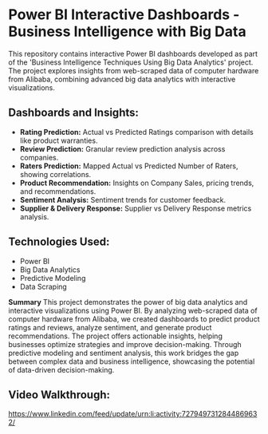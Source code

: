 # Power BI Interactive Dashboards - Business Intelligence with Big Data

This repository contains interactive Power BI dashboards developed as part of the 'Business Intelligence Techniques Using Big Data Analytics' project. The project explores insights from web-scraped data of computer hardware from Alibaba, combining advanced big data analytics with interactive visualizations.

## Dashboards and Insights:
- **Rating Prediction:** Actual vs Predicted Ratings comparison with details like product warranties.
- **Review Prediction:** Granular review prediction analysis across companies.
- **Raters Prediction:** Mapped Actual vs Predicted Number of Raters, showing correlations.
- **Product Recommendation:** Insights on Company Sales, pricing trends, and recommendations.
- **Sentiment Analysis:** Sentiment trends for customer feedback.
- **Supplier & Delivery Response:** Supplier vs Delivery Response metrics analysis.

## Technologies Used:
- Power BI
- Big Data Analytics
- Predictive Modeling
- Data Scraping

**Summary**
This project demonstrates the power of big data analytics and interactive visualizations using Power BI. By analyzing web-scraped data of computer hardware from Alibaba, we created dashboards to predict product ratings and reviews, analyze sentiment, and generate product recommendations. The project offers actionable insights, helping businesses optimize strategies and improve decision-making. Through predictive modeling and sentiment analysis, this work bridges the gap between complex data and business intelligence, showcasing the potential of data-driven decision-making.

## Video Walkthrough:
https://www.linkedin.com/feed/update/urn:li:activity:7279497312844869632/


